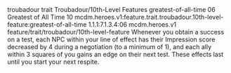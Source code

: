 <ability>
  <metadata>
    <class>troubadour</class>
    <feature_type>trait</feature_type>
    <file_dpath>Troubadour/10th-Level Features</file_dpath>
    <item_id>greatest-of-all-time</item_id>
    <item_index>06</item_index>
    <item_name>Greatest of All Time</item_name>
    <level>10</level>
    <scc>mcdm.heroes.v1:feature.trait.troubadour.10th-level-feature:greatest-of-all-time</scc>
    <scdc>1.1.1:7.1.3.4:06</scdc>
    <source>mcdm.heroes.v1</source>
    <type>feature/trait/troubadour/10th-level-feature</type>
  </metadata>
  <effects>
    <effect type="mundane">Whenever you obtain a success on a test, each NPC within your line of effect has their Impression score decreased by 4 during a negotiation (to a minimum of 1), and each ally within 3 squares of you gains an edge on their next test. These effects last until you start your next respite.</effect>
  </effects>
</ability>
